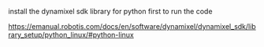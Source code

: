 install the dynamixel sdk library for python first to run the code

https://emanual.robotis.com/docs/en/software/dynamixel/dynamixel_sdk/library_setup/python_linux/#python-linux